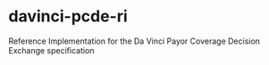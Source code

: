 # davinci-pcde-ri
Reference Implementation for the Da Vinci Payor Coverage Decision Exchange specification
